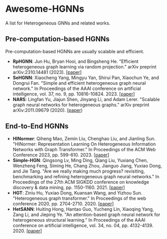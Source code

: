 # Awesome-HGNNs
A list for Heterogeneous GNNs and related works.



## Pre-computation-based HGNNs

Pre-computation-based HGNNs are usually scalable and efficient.

- **RpHGNN**: Jun Hu, Bryan Hooi, and Bingsheng He. "Efficient heterogeneous graph learning via random projection." arXiv preprint arXiv:2310.14481 (2023). [[paper](https://arxiv.org/abs/2310.14481)]
- **SeHGNN**: Xiaocheng Yang, Mingyu Yan, Shirui Pan, Xiaochun Ye, and Dongrui Fan. "Simple and efficient heterogeneous graph neural network." In Proceedings of the AAAI conference on artificial intelligence, vol. 37, no. 9, pp. 10816-10824. 2023. [[paper](https://ojs.aaai.org/index.php/AAAI/article/view/26283)]
- **NARS**: Lingfan Yu, Jiajun Shen, Jinyang Li, and Adam Lerer. "Scalable graph neural networks for heterogeneous graphs." arXiv preprint arXiv:2011.09679 (2020). [[paper](https://arxiv.org/abs/2011.09679))


## End-to-End HGNNs

- **HINormer**: Qiheng Mao, Zemin Liu, Chenghao Liu, and Jianling Sun. "HINormer: Representation Learning On Heterogeneous Information Networks with Graph Transformer." In Proceedings of the ACM Web Conference 2023, pp. 599-610. 2023. [[paper](https://arxiv.org/abs/2302.11329)]
- **Simple-HGN**: Qingsong Lv, Ming Ding, Qiang Liu, Yuxiang Chen, Wenzheng Feng, Siming He, Chang Zhou, Jianguo Jiang, Yuxiao Dong, and Jie Tang. "Are we really making much progress? revisiting, benchmarking and refining heterogeneous graph neural networks." In Proceedings of the 27th ACM SIGKDD conference on knowledge discovery & data mining, pp. 1150-1160. 2021. [[paper](http://keg.cs.tsinghua.edu.cn/yuxiao/papers/KDD21-Lv-et-al-HeterGNN.pdf)]
- **HGT**: Ziniu Hu, Yuxiao Dong, Kuansan Wang, and Yizhou Sun. "Heterogeneous graph transformer." In Proceedings of the web conference 2020, pp. 2704-2710. 2020. [[paper](https://dl.acm.org/doi/pdf/10.1145/3366423.3380027)]
- **HetSANN**: Huiting Hong, Hantao Guo, Yucheng Lin, Xiaoqing Yang, Zang Li, and Jieping Ye. "An attention-based graph neural network for heterogeneous structural learning." In Proceedings of the AAAI conference on artificial intelligence, vol. 34, no. 04, pp. 4132-4139. 2020. [[paper](https://aaai.org/ojs/index.php/AAAI/article/view/5833/5689)]
